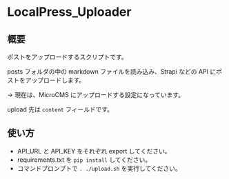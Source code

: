 # LocalPress_Uploader

## 概要

ポストをアップロードするスクリプトです。

posts フォルダの中の markdown ファイルを読み込み、Strapi などの API にポストをアップロードします。

-> 現在は、MicroCMS にアップロードする設定になっています。

upload 先は `content` フィールドです。

## 使い方

- API_URL と API_KEY をそれぞれ export してください。
- requirements.txt を `pip install` してください。
- コマンドプロンプトで `. ./upload.sh` を実行してください。
